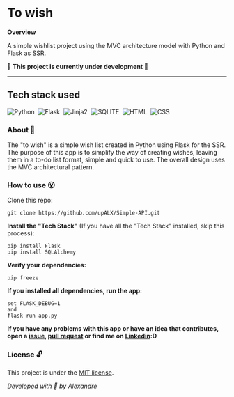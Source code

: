 # To wish

**Overview**

A simple wishlist project using the MVC architecture model with Python and Flask as SSR.

**:construction: This project is currently under development :construction:**

---

## Tech stack used
![Python](https://img.shields.io/badge/-Python-05122A?style=flat&logo=python)&nbsp;
![Flask](https://img.shields.io/badge/-Flask-05122A?style=flat&logo=flask)&nbsp;
![Jinja2](https://img.shields.io/badge/-Jinja2-05122A?style=flat&logo=jinja)&nbsp;
![SQLITE](https://img.shields.io/badge/-SQLite-05122A?style=flat&logo=sqlite)&nbsp;
![HTML](https://img.shields.io/badge/-HTML5-05122A?style=flat&logo=html5)&nbsp;
![CSS](https://img.shields.io/badge/-CSS3-05122A?style=flat&logo=CSS3)&nbsp;


### About :book:
The "to wish" is a simple wish list created in Python using Flask for the SSR. The purpose of this app is to simplify the way of creating wishes, leaving them in a to-do list format, simple and quick to use. The overall design uses the MVC architectural pattern.

### How to use :open_mouth:
Clone this repo:
```
git clone https://github.com/upALX/Simple-API.git
```
**Install the "Tech Stack"** (If you have all the "Tech Stack" installed, skip this process):
```
pip install Flask
pip install SQLAlchemy
```
**Verify your dependencies:**
```
pip freeze
```
**If you installed all dependencies, run the app:**
```
set FLASK_DEBUG=1
and
flask run app.py 
```

**If you have any problems with this app or have an idea that contributes, open a [issue](https://github.com/upALX/To-Wish/issues), [pull request](https://github.com/upALX/To-Wish/pulls) or find me on [Linkedin](https://www.linkedin.com/in/upalx/):D**


### License :unlock:
This project is under the [MIT license](https://github.com/upALX/Simple-API/blob/1bd0e539a673e684ebe9977cd72c709acbd65aa3/LICENSE).


*Developed with :purple_heart: by Alexandre*
